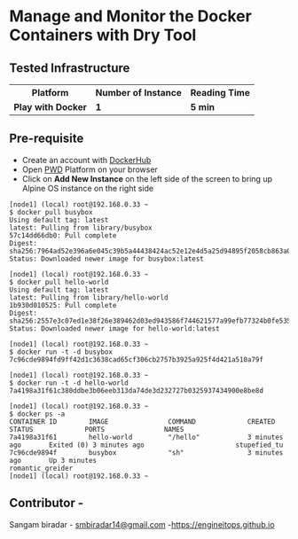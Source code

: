 # Manage and Monitor the Docker Containers with Dry Tool 



## Tested Infrastructure

<table class="tg">
  <tr>
    <th class="tg-yw4l"><b>Platform</b></th>
    <th class="tg-yw4l"><b>Number of Instance</b></th>
    <th class="tg-yw4l"><b>Reading Time</b></th>
    
  </tr>
  <tr>
    <td class="tg-yw4l"><b> Play with Docker</b></td>
    <td class="tg-yw4l"><b>1</b></td>
    <td class="tg-yw4l"><b>5 min</b></td>
    
  </tr>
  
</table>

## Pre-requisite

- Create an account with [DockerHub](https://hub.docker.com)
- Open [PWD](https://labs.play-with-docker.com/) Platform on your browser 
- Click on **Add New Instance** on the left side of the screen to bring up Alpine OS instance on the right side





```
[node1] (local) root@192.168.0.33 ~
$ docker pull busybox
Using default tag: latest
latest: Pulling from library/busybox
57c14dd66db0: Pull complete
Digest: sha256:7964ad52e396a6e045c39b5a44438424ac52e12e4d5a25d94895f2058cb863a0
Status: Downloaded newer image for busybox:latest

[node1] (local) root@192.168.0.33 ~
$ docker pull hello-world
Using default tag: latest
latest: Pulling from library/hello-world
1b930d010525: Pull complete
Digest: sha256:2557e3c07ed1e38f26e389462d03ed943586f744621577a99efb77324b0fe535
Status: Downloaded newer image for hello-world:latest

[node1] (local) root@192.168.0.33 ~
$ docker run -t -d busybox
7c96cde9894fd9ff42d1c3638cad65cf306cb2757b3925a925f4d421a510a79f

[node1] (local) root@192.168.0.33 ~
$ docker run -t -d hello-world
7a4198a31f61c380ddbe3b06eeb313da74de3d232727b0325937434900e8be8d

[node1] (local) root@192.168.0.33 ~
$ docker ps -a
CONTAINER ID        IMAGE               COMMAND             CREATED             STATUS             PORTS               NAMES
7a4198a31f61        hello-world         "/hello"            3 minutes ago       Exited (0) 3 minutes ago                       stupefied_tu
7c96cde9894f        busybox             "sh"                3 minutes ago       Up 3 minutes                                 romantic_greider
[node1] (local) root@192.168.0.33 ~

```
## Contributor - 

Sangam biradar - smbiradar14@gmail.com -https://engineitops.github.io 

